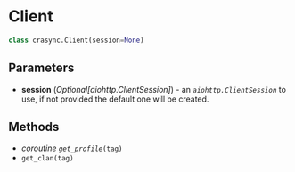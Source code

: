 # Client
```py
class crasync.Client(session=None)
```                
## Parameters   
  * **session** (*Optional[aiohttp.ClientSession]*) - an *`aiohttp.ClientSession`* to use, if not provided the default one will be created. 

## Methods
* *coroutine* *`get_profile`*`(tag)`
* `get_clan(tag)`
